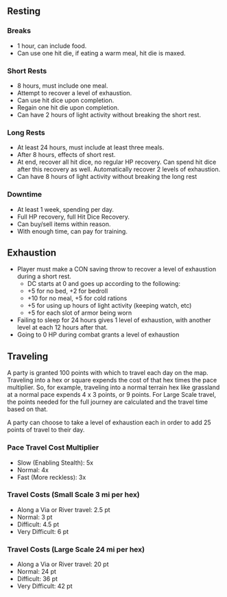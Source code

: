 ## Resting
### Breaks
- 1 hour, can include food. 
- Can use one hit die, if eating a warm meal, hit die is maxed.

### Short Rests
- 8 hours, must include one meal.
- Attempt to recover a level of exhaustion.
- Can use hit dice upon completion.
- Regain one hit die upon completion.
- Can have 2 hours of light activity without breaking the short rest.

### Long Rests
- At least 24 hours, must include at least three meals.
- After 8 hours, effects of short rest.
- At end, recover all hit dice, no regular HP recovery. Can spend hit dice after this recovery as well. Automatically recover 2 levels of exhaustion.
- Can have 8 hours of light activity without breaking the long rest

### Downtime
- At least 1 week, spending per day.
- Full HP recovery, full Hit Dice Recovery.
- Can buy/sell items within reason.
- With enough time, can pay for training.

## Exhaustion
- Player must make a CON saving throw to recover a level of exhaustion during a short rest.
  - DC starts at 0 and goes up according to the following:
  - +5 for no bed, +2 for bedroll
  - +10 for no meal, +5 for cold rations
  - +5 for using up hours of light activity (keeping watch, etc)
  - +5 for each slot of armor being worn
- Failing to sleep for 24 hours gives 1 level of exhaustion, with another level at each 12 hours after that.
- Going to 0 HP during combat grants a level of exhaustion

## Traveling
A party is granted 100 points with which to travel each day on the map. Traveling into a hex or square expends the cost of that hex times the pace multiplier. So, for example, traveling into a normal terrain hex like grassland at a normal pace expends 4 x 3 points, or 9 points. For Large Scale travel, the points needed for the full journey are calculated and the travel time based on that.

A party can choose to take a level of exhaustion each in order to add 25 points of travel to their day.
### Pace Travel Cost Multiplier
- Slow (Enabling Stealth): 5x
- Normal: 4x
- Fast (More reckless): 3x
### Travel Costs (Small Scale 3 mi per hex)
- Along a Via or River travel: 2.5 pt
- Normal: 3 pt
- Difficult: 4.5 pt
- Very Difficult: 6 pt
### Travel Costs (Large Scale 24 mi per hex)
- Along a Via or River travel: 20 pt
- Normal: 24 pt
- Difficult: 36 pt
- Very Difficult: 42 pt

